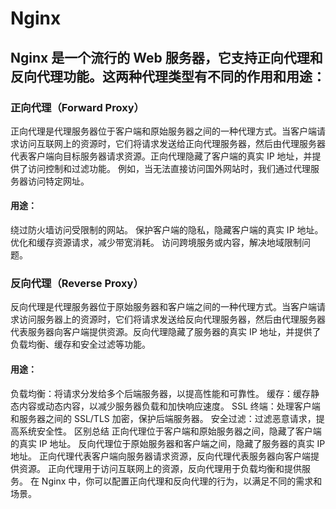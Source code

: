 # Nginx
## Nginx 是一个流行的 Web 服务器，它支持正向代理和反向代理功能。这两种代理类型有不同的作用和用途：

### 正向代理（Forward Proxy）
正向代理是代理服务器位于客户端和原始服务器之间的一种代理方式。当客户端请求访问互联网上的资源时，它们将请求发送给正向代理服务器，然后由代理服务器代表客户端向目标服务器请求资源。正向代理隐藏了客户端的真实 IP 地址，并提供了访问控制和过滤功能。
例如，当无法直接访问国外网站时，我们通过代理服务器访问特定网址。
#### 用途：

绕过防火墙访问受限制的网站。
保护客户端的隐私，隐藏客户端的真实 IP 地址。
优化和缓存资源请求，减少带宽消耗。
访问跨境服务或内容，解决地域限制问题。

### 反向代理（Reverse Proxy）
反向代理是代理服务器位于原始服务器和客户端之间的一种代理方式。当客户端请求访问服务器上的资源时，它们将请求发送给反向代理服务器，然后由代理服务器代表服务器向客户端提供资源。反向代理隐藏了服务器的真实 IP 地址，并提供了负载均衡、缓存和安全过滤等功能。

#### 用途：

负载均衡：将请求分发给多个后端服务器，以提高性能和可靠性。
缓存：缓存静态内容或动态内容，以减少服务器负载和加快响应速度。
SSL 终端：处理客户端和服务器之间的 SSL/TLS 加密，保护后端服务器。
安全过滤：过滤恶意请求，提高系统安全性。
区别总结
正向代理位于客户端和原始服务器之间，隐藏了客户端的真实 IP 地址。
反向代理位于原始服务器和客户端之间，隐藏了服务器的真实 IP 地址。
正向代理代表客户端向服务器请求资源，反向代理代表服务器向客户端提供资源。
正向代理用于访问互联网上的资源，反向代理用于负载均衡和提供服务。
在 Nginx 中，你可以配置正向代理和反向代理的行为，以满足不同的需求和场景。






